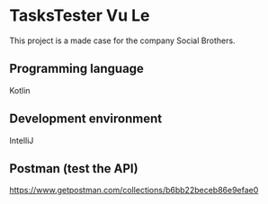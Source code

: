 # TasksTester Vu Le

This project is a made case for the company Social Brothers. 

## Programming language
Kotlin

## Development environment 
IntelliJ

## Postman (test the API)
https://www.getpostman.com/collections/b6bb22beceb86e9efae0

